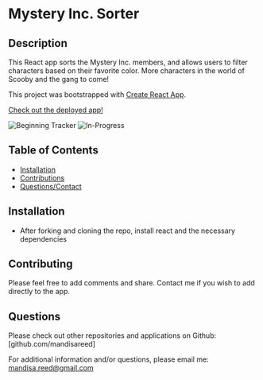 # Mystery Inc. Sorter


## Description
This React app sorts the Mystery Inc. members, and allows users to filter characters based on their favorite color. More characters in the world of Scooby and the gang to come!

This project was bootstrapped with [Create React App](https://github.com/facebook/create-react-app).


[Check out the deployed app!](https://agile-citadel-81951.herokuapp.com/)

![Beginning Tracker](/img/emptytracker.PNG)
![In-Progress](/img/exampletracker.PNG)



## Table of Contents
* [Installation](https://github.com/mandisareed/cli-nodejs/blob/master/readme.md#installation)
* [Contributions](https://github.com/mandisareed/cli-nodejs/blob/master/readme.md#contributing)
* [Questions/Contact](https://github.com/mandisareed/cli-nodejs/blob/master/readme.md#questions)


## Installation
* After forking and cloning the repo, install react and the necessary dependencies


## Contributing
Please feel free to add comments and share. Contact me if you wish to add directly to the app.


## Questions
Please check out other repositories and applications on Github:
[github.com/mandisareed]

For additional information and/or questions, please email me:
mandisa.reed@gmail.com
